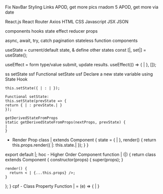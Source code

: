 Fix NavBar Styling Links
APOD, get more pics rnadom 5
APOD, get more via date













React.js
React Router
Axios
HTML
CSS
Javascript
JSX
JSON

components
hooks
    state
    effect
    reducer
props

async, await, try, catch
pagination
stateless function components




useState = current/default state, & define other states
    const [|, set|] = useState();


useEffect = form type/value submit, update results.
    useEffect(() => {
        |
    }, []);







ss	setState
ssf	Functional setState
usf	Declare a new state variable using State Hook

    this.setState({ | : | });

    Functional setState:
    this.setState(prevState => {
    return { | : prevState.| }
    });

    getDerivedStateFromProps
    static getDerivedStateFromProps(nextProps, prevState) {
    |
    }

    
 - Render Prop
class | extends Component {
  state = { | },
  render() {
    return this.props.render({
      |: this.state.|
    });
  }
}

export default |;
hoc - Higher Order Component
function | (|) {
  return class extends Component {
    constructor(props) {
      super(props);
    }

    render() {
      return < | {...this.props} />;
    }
  };
}
cpf - Class Property Function
  | = (e) => {
    |
  }
